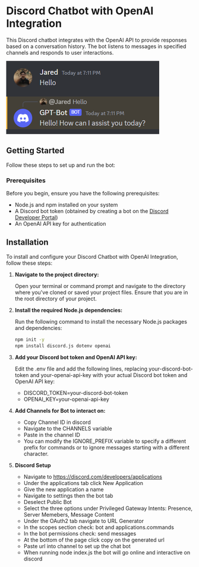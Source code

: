 # Discord Chatbot with OpenAI Integration

This Discord chatbot integrates with the OpenAI API to provide responses based on a conversation history. The bot listens to messages in specified channels and responds to user interactions.

![discordbot](screenshots/discord.png)

## Getting Started

Follow these steps to set up and run the bot:

### Prerequisites

Before you begin, ensure you have the following prerequisites:

- Node.js and npm installed on your system
- A Discord bot token (obtained by creating a bot on the [Discord Developer Portal](https://discord.com/developers/applications))
- An OpenAI API key for authentication

## Installation

To install and configure your Discord Chatbot with OpenAI Integration, follow these steps:

1. **Navigate to the project directory:**

   Open your terminal or command prompt and navigate to the directory where you've cloned or saved your project files. Ensure that you are in the root directory of your project.

2. **Install the required Node.js dependencies:**

   Run the following command to install the necessary Node.js packages and dependencies:

   ```bash
   npm init -y
   npm install discord.js dotenv openai

3. **Add your Discord bot token and OpenAI API key:**

   Edit the .env file and add the following lines, replacing your-discord-bot-token and your-openai-api-key with your actual Discord bot token and OpenAI API key:
   - DISCORD_TOKEN=your-discord-bot-token
   - OPENAI_KEY=your-openai-api-key


4. **Add Channels for Bot to interact on:**

   - Copy Channel ID in discord
   - Navigate to the CHANNELS variable
   - Paste in the channel ID
   - You can modify the IGNORE_PREFIX variable to specify a different prefix for commands or to ignore messages starting with a different character.

5. **Discord Setup**  

   - Navigate to https://discord.com/developers/applications
   - Under the applications tab click New Application
   - Give the new application a name
   - Navigate to settings then the bot tab
   - Deselect Public Bot
   - Select the three options under Privileged Gateway Intents: Presence, Server Memebers, Message Content
   - Under the OAuth2 tab navigate to URL Generator
   - In the scopes section check: bot and applications.commands
   - In the bot permissions check: send messages
   - At the bottom of the page click copy on the generated url
   - Paste url into channel to set up the chat bot
   - When running node index.js the bot will go online and interactive on discord